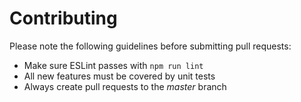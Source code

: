 # Contributing

Please note the following guidelines before submitting pull requests:

- Make sure ESLint passes with `npm run lint`
- All new features must be covered by unit tests
- Always create pull requests to the *master* branch
